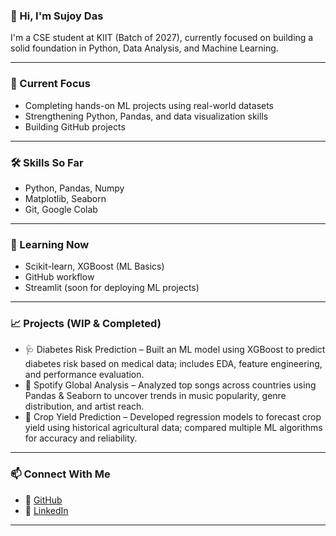 ### 👋 Hi, I'm Sujoy Das

I'm a CSE student at KIIT (Batch of 2027), currently focused on building a solid foundation in Python, Data Analysis, and Machine Learning.

---

### 🎯 Current Focus
- Completing hands-on ML projects using real-world datasets
- Strengthening Python, Pandas, and data visualization skills
- Building GitHub projects

---

### 🛠️ Skills So Far
- Python, Pandas, Numpy
- Matplotlib, Seaborn
- Git, Google Colab

---

### 🧠 Learning Now
- Scikit-learn, XGBoost (ML Basics)
- GitHub workflow
- Streamlit (soon for deploying ML projects)

---

### 📈 Projects (WIP & Completed)
- 🩺 Diabetes Risk Prediction – Built an ML model using XGBoost to predict diabetes risk based on medical data; includes EDA, feature engineering, and performance evaluation.
- 🎵 Spotify Global Analysis – Analyzed top songs across countries using Pandas & Seaborn to uncover trends in music popularity, genre distribution, and artist reach.
- 🌾 Crop Yield Prediction – Developed regression models to forecast crop yield using historical agricultural data; compared multiple ML algorithms for accuracy and reliability.

---

### 📫 Connect With Me
- 🔗 [GitHub](https://github.com/Sujoy-004)
- 🔗 [LinkedIn](www.linkedin.com/in/sujoydas004)

---
